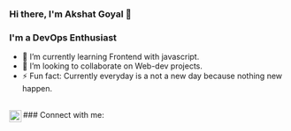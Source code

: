 ### Hi there, I'm Akshat Goyal 👋

### I'm a DevOps Enthusiast
- 🌱 I’m currently learning Frontend with javascript.
- 👯 I’m looking to collaborate on Web-dev projects.
- ⚡ Fun fact: Currently everyday is a not a new day because nothing new happen.
<br />
### Connect with me:
<a href="https://www.linkedin.com/in/akshat-goyal-3a082b190/">
  <img align="left" alt="Akshat's LinkedIn" width="22px" src="https://cdn.jsdelivr.net/npm/simple-icons@v3/icons/linkedin.svg" />
</a>


